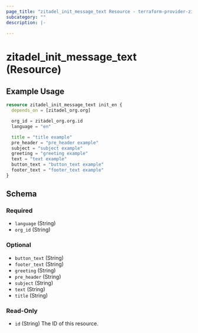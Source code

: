 ```yaml
---
page_title: "zitadel_init_message_text Resource - terraform-provider-zitadel"
subcategory: ""
description: |-
  
---
```


# zitadel_init_message_text (Resource)



## Example Usage

```terraform
resource zitadel_init_message_text init_en {
  depends_on = [zitadel_org.org]

  org_id = zitadel_org.org.id
  language = "en"

  title = "title example"
  pre_header = "pre_header example"
  subject = "subject example"
  greeting = "greeting example"
  text = "text example"
  button_text = "button_text example"
  footer_text = "footer_text example"
}
```

<!-- schema generated by tfplugindocs -->
## Schema

### Required

- `language` (String)
- `org_id` (String)

### Optional

- `button_text` (String)
- `footer_text` (String)
- `greeting` (String)
- `pre_header` (String)
- `subject` (String)
- `text` (String)
- `title` (String)

### Read-Only

- `id` (String) The ID of this resource.